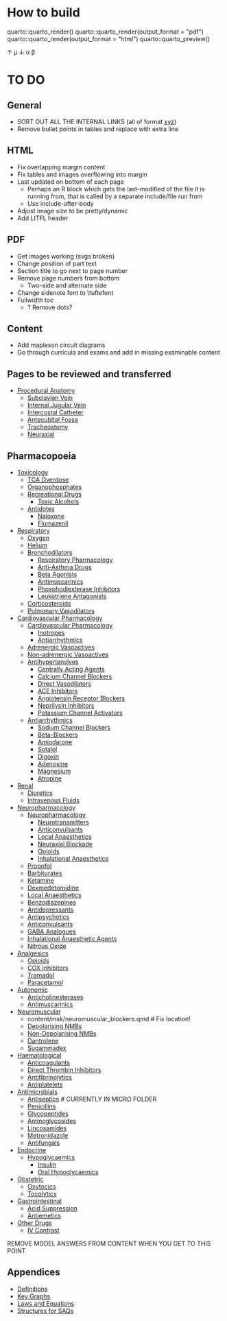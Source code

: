 # How to build
quarto::quarto_render()
quarto::quarto_render(output_format = "pdf")
quarto::quarto_render(output_format = "html")
quarto::quarto_preview()

↑
μ
↓
α
β

# TO DO
## General
* SORT OUT ALL THE INTERNAL LINKS (all of format [xyz](cardiac_action_potential.md))
* Remove bullet points in tables and replace with extra line

## HTML
* Fix overlapping margin content
* Fix tables and images overflowing into margin
* Last updated on bottom of each page
  * Perhaps an R block which gets the last-modified of the file it is running from, that is called by a separate include/file run from
  * Use include-after-body
* Adjust image size to be pretty/dynamic
* Add LITFL header


## PDF
* Get images working (svgs broken)
* Change position of part text
* Section title to go next to page number
* Remove page numbers from bottom
  * Two-side and alternate side
* Change sidenote font to \tuftefont
* Fullwidth toc
  * ? Remove dots?

## Content
* Add mapleson circuit diagrams
* Go through curricula and exams and add in missing examinable content


## Pages to be reviewed and transferred

* [Procedural Anatomy](subclavian_vein.md#id)
  * [Subclavian Vein](subclavian_vein.md)
  * [Internal Jugular Vein](internal_jugular_vein.md)
  * [Intercostal Catheter](intercostal_catheter.md)
  * [Antecubital Fossa](antecubital_fossa.md)
  * [Tracheostomy](tracheostomy.md)
  * [Neuraxial](lp.md)

## Pharmacopoeia

* [Toxicology](ethanol.md#id)
  * [TCA Overdose](tricyclic_antidepressant_overdose.md)
  * [Organophosphates](organophosphate_poisoning.md)
  * [Recreational Drugs](ethanol.md#id)
    * [Toxic Alcohols](ethanol.md)
  * [Antidotes](naloxone.md#id)
    * [Naloxone](naloxone.md)
    * [Flumazenil](flumazenil.md)
* [Respiratory](oxygen.md#id)
  * [Oxygen](oxygen.md)
  * [Helium](helium.md)
  * [Bronchodilators](beta_agonists.md#id)
    * [Respiratory Pharmacology](anti-asthma_drugs.md#id)
    * [Anti-Asthma Drugs](anti-asthma_drugs.md)
    * [Beta Agonists](beta_agonists.md)
    * [Antimuscarinics](antimuscarinics.md)
    * [Phosphodiesterase Inhibitors](phosphodiesterase_inhibitors.md)
    * [Leukotriene Antagonists](leukotriene_antagonists.md)
  * [Corticosteroids](corticosteroids.md)
  * [Pulmonary Vasodilators](pulmonary_vasodilators.md)
* [Cardiovascular Pharmacology](adrenergic_drugs.md#id)
  * [Cardiovascular Pharmacology](inotropes.md#id)
    * [Inotropes](inotropes.md)
    * [Antiarrhythmics](antiarrhythmics.md)
  * [Adrenergic Vasoactives](adrenergic_drugs.md)
  * [Non-adrenergic Vasoactives](non-adrenergic_drugs.md)
  * [Antihypertensives](centrally_acting_anti-hypertensives.md#id)
    * [Centrally Acting Agents](centrally_acting_anti-hypertensives.md)
    * [Calcium Channel Blockers](calcium_channel_blockers.md)
    * [Direct Vasodilators](direct_vasodilators.md)
    * [ACE Inhibitors](ace_inhibitors.md)
    * [Angiotensin Receptor Blockers](angiotensin_receptor_blockers.md)
    * [Neprilysin Inhibitors](neprilysin_inhibiors.md)
    * [Potassium Channel Activators](potassium_channel_activators.md)
  * [Antiarrhythmics](sodium_channel_blockers.md#id)
    * [Sodium Channel Blockers](sodium_channel_blockers.md)
    * [Beta-Blockers](beta-blockers.md)
    * [Amiodarone](amiodarone.md)
    * [Sotalol](sotalol.md)
    * [Digoxin](digoxin.md)
    * [Adenosine](adenosine.md)
    * [Magnesium](magnesium.md)
    * [Atropine](atropine.md)
* [Renal](diuretics.md#id)
  * [Diuretics](diuretics.md)
  * [Intravenous Fluids](intravenous-fluids.md)
* [Neuropharmacology](propofol.md#id)
  * [Neuropharmacology](anticonvulsantsmoa.md#id)
    * [Neurotransmitters](neurotransmitters.md)
    * [Anticonvulsants](anticonvulsantsmoa.md)
    * [Local Anaesthetics](local-anaesthetics.md)
    * [Neuraxial Blockade](neuraxial-blockade.md)
    * [Opioids](opioidspharm.md)
    * [Inhalational Anaesthetics](inhalational-anaesthetic-agents.md)
  * [Propofol](propofol.md)
  * [Barbiturates](barbiturates.md)
  * [Ketamine](ketamine.md)
  * [Dexmedetomidine](dexmedetomidine.md)
  * [Local Anaesthetics](local_anaesthetics.md)
  * [Benzodiazepines](benzodiazepines.md)
  * [Antidepressants](antidepressants.md)
  * [Antipsychotics](antipsychotics.md)
  * [Anticonvulsants](anticonvulsants.md)
  * [GABA Analogues](gaba-analogues.md)
  * [Inhalational Anaesthetic Agents](inhalational-anaesthetics.md)
  * [Nitrous Oxide](nitrous-oxide.md)
* [Analgesics](opioids.md#id)
  * [Opioids](opioids.md)
  * [COX Inhibitors](cox_inhibitors.md)
  * [Tramadol](tramadol.md)
  * [Paracetamol](paracetamol.md)
* [Autonomic](antimuscarinicsansmd.md#id)
  * [Anticholinesterases](anticholinesterases.md)
  * [Antimuscarinics](antimuscarinicsansmd.md)
* [Neuromuscular](depolarising_nmbs.md#id)
  - content/msk/neuromuscular_blockers.qmd # Fix location!
  * [Depolarising NMBs](depolarising_nmbs.md)
  * [Non-Depolarising NMBs](non-depolarising_nmbs.md)
  * [Dantrolene](dantrolene.md)
  * [Sugammadex](sugammadex.md)
* [Haematological](anticoagulants.md#id)
  * [Anticoagulants](anticoagulants.md)
  * [Direct Thrombin Inhibitors](direct_thrombin_inhibitors.md)
  * [Antifibrinolytics](antifibrinolytics.md)
  * [Antiplatelets](antiplatelets.md)
* [Antimicrobials](penicillins.md#id)
  * [Antiseptics](antiseptics.md) # CURRENTLY IN MICRO FOLDER
  * [Penicillins](penicillins.md)
  * [Glycopeptides](glycopeptides.md)
  * [Aminoglycosides](aminoglycosides.md)
  * [Lincosamides](lincosamides.md)
  * [Metronidazole](metronidazole.md)
  * [Antifungals](antifungals.md)
* [Endocrine](insulins.md#id)
  * [Hypoglycaemics](insulins.md#id)
    * [Insulin](insulins.md)
    * [Oral Hypoglycaemics](oral_hypoglycaemics.md)
* [Obstetric](oxytocics.md#id)
  * [Oxytocics](oxytocics.md)
  * [Tocolytics](tocolytics.md)
* [Gastrointestinal](acid-suppression.md#id)
  * [Acid Suppression](acid-suppression.md)
  * [Antiemetics](antiemetics.md)
* [Other Drugs](iv-contrast.md#id)
  * [IV Contrast](iv-contrast.md)


REMOVE MODEL ANSWERS FROM CONTENT WHEN YOU GET TO THIS POINT

## Appendices

* [Definitions](definitions.md)
* [Key Graphs](key_graphs.md)
* [Laws and Equations](laws.md)
* [Structures for SAQs](frameworks_for_classification.md)

